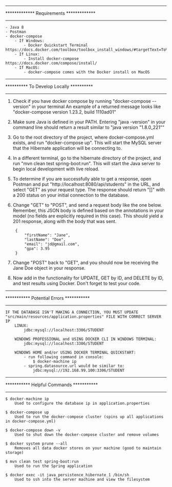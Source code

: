 

*****************************************
*************  Requirements *************
*****************************************

	- Java 8
	- Postman
	- docker-compose 
        - If Windows:
            - Docker Quickstart Terminal https://docs.docker.com/toolbox/toolbox_install_windows/#targetText=To%20run%20Docker%2C%20your%20machine,is%20enabled%20on%20your%20machine.
        - If Linux:
            - Install docker-compose https://docs.docker.com/compose/install/
        - If MacOS:
            - docker-compose comes with the Docker install on MacOS


*****************************************
**********  To Develop Locally **********
*****************************************

1. Check if you have docker compose by running "docker-compose --version" in your terminal
    An example of a returned message looks like "docker-compose version 1.23.2, build 1110ad01"

2. Make sure Java is defined in your PATH. Entering "java -version" in your command line should return a result similar to "java version "1.8.0_221""

3. Go to the root directory of the project, where docker-compose.yml exists, and run "docker-compose up". This will start the MySQL server that
	the Hibernate application will be connecting to.

4. In a different terminal, go to the hibernate directory of the project, and run "mvn clean test spring-boot:run". This will start the Java server to begin
	local development with live reload. 

5. To determine if you are successfully able to get a response, open Postman and put "http://localhost:8080/api/students" in the URL, and select "GET" as
	your request type. The response should return "[]" with a 200 status on your initial connection to the database.

6. Change "GET" to "POST", and send a request body like the one below. Remember, this JSON body is defined based on the annotations in your model (no fields are
	explicitly required in this case). This should yield a 201 response, along with the body that was sent.

		{
			"firstName": "Jane",
			"lastName": "Doe",
			"email": "jd@gmail.com",
			"gpa": 3.95
		}

7. Change "POST" back to "GET", and you should now be receiving the Jane Doe object in your response.

8. Now add in the functionality for UPDATE, GET by ID, and DELETE by ID, and test results using Docker. Don't forget to test your code.


*****************************************
***********  Potential Errors ***********
*****************************************

	IF THE DATABASE ISN'T MAKING A CONNECTION, YOU MUST UPDATE "src/main/resources/application.properties" FILE WITH CORRECT SERVER IP
		LINUX: 
			jdbc:mysql://localhost:3306/STUDENT
		
		WINDOWS PROFESSIONAL and USING DOCKER CLI IN WINDOWS TERMINAL:
			jdbc:mysql://localhost:3306/STUDENT

		WINDOWS HOME and/or USING DOCKER TERMINAL QUICKSTART:
			- run following command in console:
				$ docker-machine ip
			- spring.datasource.url would be similar to:
				jdbc:mysql://192.168.99.100:3306/STUDENT
			



*****************************************
***********  Helpful Commands ***********
*****************************************

	$ docker-machine ip
		Used to configure the database ip in application.properties 
	
	$ docker-compose up 
		Used to run the docker-compose cluster (spins up all applications in docker-compose.yml) 
	
	$ docker-compose down -v 
		Used to shut down the docker-compose cluster and remove volumes
		
	$ docker system prune --all
		Removes all data docker stores on your machine (good to maintain storage)
		
	$ mvn clean test spring-boot:run
		Used to run the Spring application

    $ docker exec -it java_persistence_hibernate_1 /bin/sh
        Used to ssh into the server machine and view the filesystem


